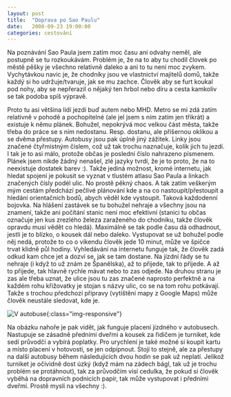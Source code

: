 ```yaml
---
layout: post
title:  "Doprava po Sao Paulu"
date:   2008-09-23 19:00:00
categories: cestování
---
```


Na poznávání Sao Paula jsem zatím moc času ani odvahy neměl, ale postupně se tu rozkoukávám. Problém je, že na to aby tu chodil človek po městě pěšky je všechno relativně daleko a ani to tu není moc zvykem. Vychytávkou navic je, že chodníky jsou ve vlastnictví majitelů domů, takže každý si ho udržuje/tvaruje, jak se mu zachce. Člověk aby se furt koukal pod nohy, aby se nepřerazil o nějaký ten hrbol nebo díru a cesta kamkoliv se tak podoba spíš výpravě.

Proto tu asi většina lidí jezdí buď autem nebo MHD. Metro se mi zdá zatím relativně v pohodě a pochopitelné (ale jel jsem s ním zatím jen třikrát) a existuje k němu plánek. Bohužel, nepokrývá moc velkou část města, takže třeba do práce se s ním nedostanu. Resp. dostanu, ale příšernou oklikou a se dvěma přestupy. Autobusy jsou pak úplně jiný zážitek. Linky jsou značené čtyřmístným číslem, což už tak trochu naznačuje, kolik jich tu jezdí. I tak je to asi málo, protože občas je poslední číslo nahrazeno písmenem. Plánek jsem nikde žádný nenašel, zlé jazyky tvrdí, že je to proto, že na to neexistuje dostatek barev :). Takže jediná možnost, kromé internetu, jak hledat spojení je pokusit se vyznat v tlustém atlasu Sao Paula a linkach značených čísly podél ulic. No prostě pěkný chaos. A tak zatím veškerým mým cestám předchází pečlivé plánování kde a na co nastoupit/přestoupit a hledání orientačních bodů, abych věděl kde vystoupit. Taková každodenní bojovka. Na hlášení zastávek se tu bohužel nehraje a všechny jsou na znamení, takže ani počítání stanic není moc efektivní (stanici tu občas označuje jen kus zrezlého železa zaraženého do chodníku, takže člověk opravdu musí vědět co hledá). Maximálně se tak podle času dá odhadnout, jestli je to blízko, o kousek dál nebo daleko. Vystupovat se už bohužel podle něj nedá, protože to co o víkendu člověk jede 10 minut, může ve špičce trvat klidně půl hodiny. Vyhledávání na internetu funguje tak, že člověk zadá odkud kam chce jet a dozví se, jak se tam dostane. Na jízdní řády se tu nehraje (i když to už znám ze Španělska), až to přijede, tak to přijede. A až to přijede, tak hlavně rychle mávat nebo to zas odjede. Na druhou stranu je zas ale třeba uznat, že ulice jsou tu zas značené naprosto perfektně a na každém rohu křižovatky je stojan s názvy ulic, co se na tom rohu potkávají. Takže s trochou předchozí přípravy (vytištění mapy z Google Maps) může člověk neustále sledovat, kde je.

![V autobuse](https://lh3.googleusercontent.com/R3FE4rA8GXZexq6epVu4Zye5OenUK-i_p6dWV2R4KVIJY-2UQafp9oqWVauBRoShuqTKf5HO2jy-kD3Ij9N9_O3gso24LEgktkXAxPcRMoKedOZc04VgltWoXyik45pBg8j6LQhs2ANDB0zie9eobAbqYc2oSd0lJcW7QCSqr3yaTwrqk8NICEzgAAwFIUm14tQdnBSf-sy19x7AzGsqgJ784zhTXBbxbZd3Ph0Ky-AgkSBUYnontPJB5_uK564oZyZk1OX17psot_K5M6PVfRrIoWUArKmC0HenXb7sgeqO0uBwe6tqmv3WC6MGeagdynDJTxhrnW4pL5yHkmK9RKFEk8J8uLbmfYWbXv1nc0Fsp7HSfCbddmrkAiI_HTr8n0mvbgssryhjomHF0EuV2nZodXBfKgWHhe7tiLaP6e4jToxaCHCdHMEphK4XZzvkSnRdusn68GDfIzczMnnadpmoWb-bv6ahuKlxW_i3c4A9mE_RSCypG3kzQwTpjoYJnVvMucK_AA-bhYwlvfDU7RO-9WBVUXO8QdpvWF5_i_LYtLrmb7UvbbWDAWek5zf0hy2dTvUKkBjeDrdpgiMonUYrHbKKxTheXx7u_mNxwiup3yQwlhX-=w640-h480-no){:class="img-responsive"}

Na obázku nahoře je pak vidět, jak funguje placení jízdného v autobusech. Nastupuje se zásadně předními dveřmi a kousek za řidičem je turniket, kde sedí průvodčí a vybírá poplatky. Pro urychlení je také možné si koupit kartu a místo placení v hotovosti, se jen odpípnout. Stojí to stejně, ale za přestupy na další autobusy během následujících dvou hodin se pak už neplatí. Jelikož turniket je očividně dost úzký (když mám na zádech bágl, tak už je trochu problém se protáhnout), tak za průvodčím visí cedulka, že pokud si člověk vyběhá na dopravních podnicích papír, tak může vystupovat i předními dveřmi. Prostě myslí na všechny :).